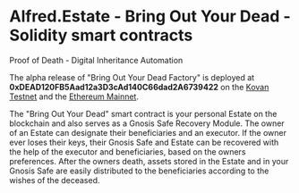 # Alfred.Estate - Bring Out Your Dead - Solidity smart contracts

Proof of Death - Digital Inheritance Automation

The alpha release of "Bring Out Your Dead Factory" is deployed at **0xDEAD120FB5Aad12a3D3cAd140C66dad2A6739422** on the [Kovan Testnet](https://kovan.etherscan.io/address/0xdead120fb5aad12a3d3cad140c66dad2a6739422) and the [Ethereum Mainnet](https://etherscan.io/address/0xdead120fb5aad12a3d3cad140c66dad2a6739422).

The "Bring Out Your Dead" smart contract is your personal Estate on the blockchain and also serves as a Gnosis Safe Recovery Module.  The owner of an Estate can designate their beneficiaries and an executor.  If the owner ever loses their keys, their Gnosis Safe and Estate can be recovered with the help of the executor and beneficiaries, based on the owners preferences.  After the owners death, assets stored in the Estate and in your Gnosis Safe are easily distributed to the beneficiaries according to the wishes of the deceased.

